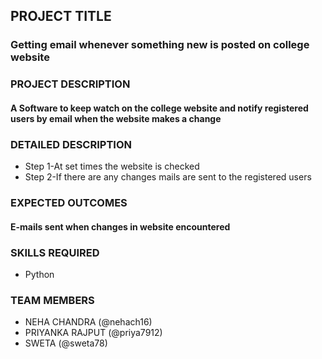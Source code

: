 ## PROJECT TITLE
### Getting email whenever something new is posted on college website

### PROJECT DESCRIPTION
#### A Software to keep watch on the college website and notify registered users by email when the website makes a change

### DETAILED DESCRIPTION
* Step 1-At set times the website is checked
* Step 2-If there are any changes mails are sent to the registered users

### EXPECTED OUTCOMES
#### E-mails sent when changes in website encountered

### SKILLS REQUIRED
* Python

### TEAM MEMBERS
* NEHA CHANDRA (@nehach16)
* PRIYANKA RAJPUT (@priya7912)
* SWETA (@sweta78)

